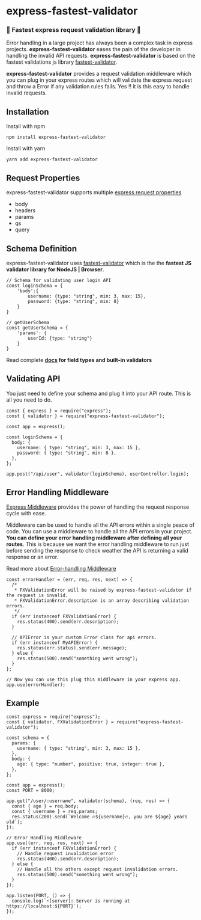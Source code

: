 # express-fastest-validator

### 🚀 **Fastest express request validation library** 🚀

Error handling in a large project has always been a complex task in express projects. **express-fastest-validator** eases the pain of the developer in handling the invalid API requests.
**express-fastest-validator** is based on the fastest validations js library [fastest-validator](https://github.com/icebob/fastest-validator).

**express-fastest-validator** provides a request validation middleware which you can plug in your express routes which will validate the express request and throw a Error if any validation rules fails. Yes !! it is this easy to handle invalid requests.

## Installation

Install with npm

```
npm install express-fastest-validator
```

Install with yarn

```
yarn add express-fastest-validator
```

## Request Properties

express-fastest-validator supports multiple [express request properties](https://expressjs.com/en/api.html#req)

- body
- headers
- params
- qs
- query

## Schema Definition

express-fastest-validator uses [fastest-validator](https://github.com/icebob/fastest-validator) which is the the **fastest JS validator library for NodeJS | Browser**.

```
// Schema for validating user login API
const loginSchema = {
    'body':{
        username: {type: "string", min: 3, max: 15},
        password: {type: "string", min: 8}
    }
}

// getUserSchema
const getUserSchema = {
    'params': {
        userId: {type: "string"}
    }
}
```

Read complete
**[docs](https://github.com/icebob/fastest-validator)
for field types and built-in validators**

## Validating API

You just need to define your schema and plug it into your API route. This is all you need to do.

```
const { express } = require("express");
const { validator } = require("express-fastest-validator");

const app = express();

const loginSchema = {
  body: {
    username: { type: "string", min: 3, max: 15 },
    password: { type: "string", min: 8 },
  },
};

app.post("/api/user", validator(loginSchema), userController.login);
```

## Error Handling Middleware

[Express Middleware](https://expressjs.com/en/guide/using-middleware.html) provides the power of handling the request response cycle with ease.

Middleware can be used to handle all the API errors within a single peace of code. You can use a middleware to handle all the API errors in your project. **You can define your error handling middleware after defining all your routes**. This is because we want the error handling middleware to run just before sending the response to check weather the API is returning a valid response or an error.

Read more about [Error-handling Middleware](https://expressjs.com/en/guide/using-middleware.html#middleware.error-handling)

```
const errorHandler = (err, req, res, next) => {
  /*
   * FXValidationError will be raised by express-fastest-validator if the request is invalid.
   * FXValidationError.description is an array describing validation errors.
   */
  if (err instanceof FXValidationError) {
    res.status(400).send(err.description);
  }

  // APIError is your custom Error class for api errors.
  if (err instanceof MyAPIError) {
    res.status(err.status).send(err.message);
  } else {
    res.status(500).send("something went wrong");
  }
};

// Now you can use this plug this middleware in your express app.
app.use(errorHandler);
```

## Example

```
const express = require("express");
const { validator, FXValidationError } = require("express-fastest-validator");

const schema = {
  params: {
    username: { type: "string", min: 3, max: 15 },
  },
  body: {
    age: { type: "number", positive: true, integer: true },
  },
};

const app = express();
const PORT = 8000;

app.get("/user/:username", validator(schema), (req, res) => {
  const { age } = req.body;
  const { username } = req.params;
  res.status(200).send(`Welcome 🔥${username}🔥, you are ${age} years old`);
});

// Error Handling Middleware
app.use((err, req, res, next) => {
  if (err instanceof FXValidationError) {
    // Handle request invalidation error
    res.status(400).send(err.description);
  } else {
    // Handle all the others except request invalidation errors.
    res.status(500).send("something went wrong");
  }
});

app.listen(PORT, () => {
  console.log(`⚡️[server]: Server is running at https://localhost:${PORT}`);
});
```
